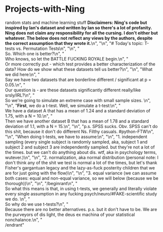 # Projects-with-Ning
random stats and machine learning stuff
**Disclaimers: Ning's code but inspired by Ian's dataset and written by Ian so there's a lot of profanity. Ning does not claim any responsibility for all the cursing. I don't either but whatever. The below does not reflect any views by the authors, despite the correct assumption that they wrote it.**\n",
    "\n",
    "# Today's topic: T-tests vs. Permutation Tests\n",
    "\n",
    "<br />So. Which one is better?\n",
    "<br />Who knows, so let the BATTLE FUCKING ROYALE begin.\n",
    "<br />Or more correctly put - which test provides a better characterization of the data? How do we show what these datasets tell us better?\n",
    "\n",
    "What we did here:\n",
    "<br />Say we have two datasets that are borderline different / significant at p = 0.05.\n",
    "<br />Our question is - are these datasets significantly different really/like srsly/IRL?\n",
    "<br />So we're going to simulate an extreme case with small sample sizes. \n",
    "\n",
    "**First**, we do a t-test. Well, we simulate a t-test:\n",
    "<br />We have a dataset A that has a mean of 1.24 and a standard deviation of 1.75, with a N = 10.\n",
    "<br />Then we have another dataset B that has a mean of 1.78 and a standard deviation of 1.1, with a N = 15.\n",
    "\n",
    "p.s. SPSS sucks. Obv. SPSS can't do this shit, because it don't do different Ns. Filthy casuals. #python-FTW\n",
    "\n",
    "When doing t-tests, we have to assume:\n",
    "\n",
    "1. independent sampling (every single subject is randomly sampled, aka, subject 1 and subject 2 and subject 3 are independently sampled. but they're not a lot of the times. but we can't do anything about dis. wtf, aka in psychology terms, wutever.)\n",
    "\n",
    "2. normalization, aka normal distribution (personal note: I don't think any of the shit we test is normal a lot of the times, but let's thank Fisher's gargantuan legacy and the lazy-as-fuck posterity children that we are for just going with the flow)\n",
    "\n",
    "3. equal variance (we can assume both cases: equal and non-equal variance, so we will below (because we be thorough))\n",
    "\n",
    "/beginrant\n",
    "<br />So what this means is that, in using t-tests, we generally and literally violate every single assumption in any fucking psych/neuro/#FAKE-scientific study we do. \n",
    "<br />So why do we use t-tests?\n",
    "<br />Because there are no better alternatives. p.s. but it don't have to be. We are the purveyors of dis light, the deus ex machina of your statistical nonchalance.\n",
    "<br />/endrant"
